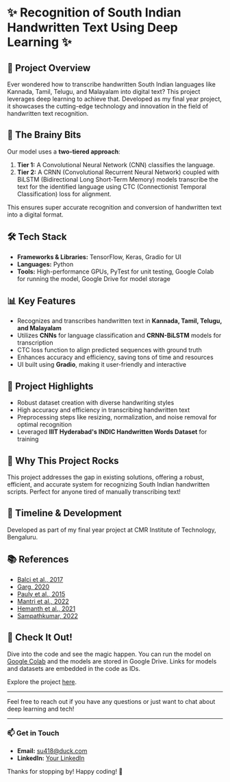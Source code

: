# ✨ Recognition of South Indian Handwritten Text Using Deep Learning ✨

## 🚀 Project Overview
Ever wondered how to transcribe handwritten South Indian languages like Kannada, Tamil, Telugu, and Malayalam into digital text? This project leverages deep learning to achieve that. Developed as my final year project, it showcases the cutting-edge technology and innovation in the field of handwritten text recognition.

## 🧠 The Brainy Bits
Our model uses a **two-tiered approach**:
1. **Tier 1:** A Convolutional Neural Network (CNN) classifies the language.
2. **Tier 2:** A CRNN (Convolutional Recurrent Neural Network) coupled with BiLSTM (Bidirectional Long Short-Term Memory) models transcribe the text for the identified language using CTC (Connectionist Temporal Classification) loss for alignment.

This ensures super accurate recognition and conversion of handwritten text into a digital format.

## 🛠️ Tech Stack
- **Frameworks & Libraries:** TensorFlow, Keras, Gradio for UI
- **Languages:** Python
- **Tools:** High-performance GPUs, PyTest for unit testing, Google Colab for running the model, Google Drive for model storage

## 📊 Key Features
- Recognizes and transcribes handwritten text in **Kannada, Tamil, Telugu, and Malayalam**
- Utilizes **CNNs** for language classification and **CRNN-BiLSTM** models for transcription
- CTC loss function to align predicted sequences with ground truth
- Enhances accuracy and efficiency, saving tons of time and resources
- UI built using **Gradio**, making it user-friendly and interactive

## 🎨 Project Highlights
- Robust dataset creation with diverse handwriting styles
- High accuracy and efficiency in transcribing handwritten text
- Preprocessing steps like resizing, normalization, and noise removal for optimal recognition
- Leveraged **IIIT Hyderabad's INDIC Handwritten Words Dataset** for training

## 🌟 Why This Project Rocks
This project addresses the gap in existing solutions, offering a robust, efficient, and accurate system for recognizing South Indian handwritten scripts. Perfect for anyone tired of manually transcribing text!

## 📅 Timeline & Development
Developed as part of my final year project at CMR Institute of Technology, Bengaluru.

## 📚 References
- [Balci et al., 2017](#)
- [Garg, 2020](#)
- [Pauly et al., 2015](#)
- [Mantri et al., 2022](#)
- [Hemanth et al., 2021](#)
- [Sampathkumar, 2022](#)

## 🎉 Check It Out!
Dive into the code and see the magic happen. You can run the model on [Google Colab](https://colab.research.google.com/) and the models are stored in Google Drive. Links for models and datasets are embedded in the code as IDs.

Explore the project [here](https://github.com/character-flat/HWR).

---

Feel free to reach out if you have any questions or just want to chat about deep learning and tech!

---

### 📫 Get in Touch
- **Email:** su418@duck.com
- **LinkedIn:** [Your LinkedIn](https://www.linkedin.com/in/suraj-ambareesh/)

Thanks for stopping by! Happy coding! 🚀
